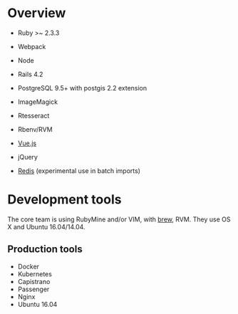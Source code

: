 # Overview

* Ruby >~ 2.3.3
* Webpack
* Node
* Rails 4.2 
* PostgreSQL 9.5+ with postgis 2.2 extension
* ImageMagick
* Rtesseract
* Rbenv/RVM
* [Vue.js](https://vuejs.org/)
* jQuery

* [Redis][4] (experimental use in batch imports)

# Development tools
The core team is using RubyMine and/or VIM, with [brew][3], RVM.  They use OS X and Ubuntu 16.04/14.04.

## Production tools

* Docker
* Kubernetes
* Capistrano
* Passenger
* Nginx
* Ubuntu 16.04

[2]: http://rvm.io
[3]: http://brew.sh/
[4]: http://redis.io/
